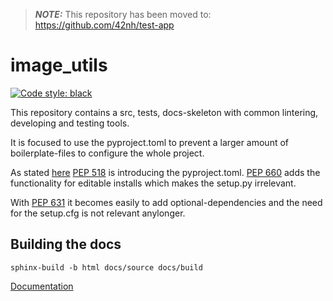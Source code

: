 > **_NOTE:_**  This repository has been moved to: https://github.com/42nh/test-app


# image_utils
[![Code style: black](https://img.shields.io/badge/code%20style-black-000000.svg)](https://github.com/psf/black)

This repository contains a src, tests, docs-skeleton with common lintering, developing and testing tools.

It is focused to use the pyproject.toml to prevent a larger amount of boilerplate-files to configure the whole project.

As stated [here](https://stackoverflow.com/questions/62983756/what-is-pyproject-toml-file-for) [PEP 518](https://peps.python.org/pep-0518/#rationale) is introducing the pyproject.toml. [PEP 660](https://peps.python.org/pep-0660/) adds the functionality for editable installs which makes the setup.py irrelevant.

With [PEP 631](https://peps.python.org/pep-0631/) it becomes easily to add optional-dependencies and the need for the setup.cfg is not relevant anylonger.

## Building the docs
```
sphinx-build -b html docs/source docs/build
```

[Documentation](./docs/source/index.rst)
